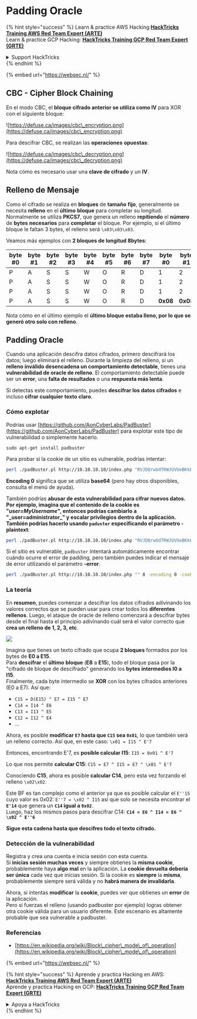 # Padding Oracle

{% hint style="success" %}
Learn & practice AWS Hacking:<img src="../.gitbook/assets/arte.png" alt="" data-size="line">[**HackTricks Training AWS Red Team Expert (ARTE)**](https://training.hacktricks.xyz/courses/arte)<img src="../.gitbook/assets/arte.png" alt="" data-size="line">\
Learn & practice GCP Hacking: <img src="../.gitbook/assets/grte.png" alt="" data-size="line">[**HackTricks Training GCP Red Team Expert (GRTE)**<img src="../.gitbook/assets/grte.png" alt="" data-size="line">](https://training.hacktricks.xyz/courses/grte)

<details>

<summary>Support HackTricks</summary>

* Check the [**subscription plans**](https://github.com/sponsors/carlospolop)!
* **Join the** 💬 [**Discord group**](https://discord.gg/hRep4RUj7f) or the [**telegram group**](https://t.me/peass) or **follow** us on **Twitter** 🐦 [**@hacktricks\_live**](https://twitter.com/hacktricks\_live)**.**
* **Share hacking tricks by submitting PRs to the** [**HackTricks**](https://github.com/carlospolop/hacktricks) and [**HackTricks Cloud**](https://github.com/carlospolop/hacktricks-cloud) github repos.

</details>
{% endhint %}

{% embed url="https://websec.nl/" %}

## CBC - Cipher Block Chaining

En el modo CBC, el **bloque cifrado anterior se utiliza como IV** para XOR con el siguiente bloque:

![https://defuse.ca/images/cbc\_encryption.png](https://defuse.ca/images/cbc\_encryption.png)

Para descifrar CBC, se realizan las **operaciones** **opuestas**:

![https://defuse.ca/images/cbc\_decryption.png](https://defuse.ca/images/cbc\_decryption.png)

Nota cómo es necesario usar una **clave de cifrado** y un **IV**.

## Relleno de Mensaje

Como el cifrado se realiza en **bloques** de **tamaño** **fijo**, generalmente se necesita **relleno** en el **último** **bloque** para completar su longitud.\
Normalmente se utiliza **PKCS7**, que genera un relleno **repitiendo** el **número** de **bytes** **necesarios** para **completar** el bloque. Por ejemplo, si el último bloque le faltan 3 bytes, el relleno será `\x03\x03\x03`.

Veamos más ejemplos con **2 bloques de longitud 8bytes**:

| byte #0 | byte #1 | byte #2 | byte #3 | byte #4 | byte #5 | byte #6 | byte #7 | byte #0  | byte #1  | byte #2  | byte #3  | byte #4  | byte #5  | byte #6  | byte #7  |
| ------- | ------- | ------- | ------- | ------- | ------- | ------- | ------- | -------- | -------- | -------- | -------- | -------- | -------- | -------- | -------- |
| P       | A       | S       | S       | W       | O       | R       | D       | 1        | 2        | 3        | 4        | 5        | 6        | **0x02** | **0x02** |
| P       | A       | S       | S       | W       | O       | R       | D       | 1        | 2        | 3        | 4        | 5        | **0x03** | **0x03** | **0x03** |
| P       | A       | S       | S       | W       | O       | R       | D       | 1        | 2        | 3        | **0x05** | **0x05** | **0x05** | **0x05** | **0x05** |
| P       | A       | S       | S       | W       | O       | R       | D       | **0x08** | **0x08** | **0x08** | **0x08** | **0x08** | **0x08** | **0x08** | **0x08** |

Nota cómo en el último ejemplo el **último bloque estaba lleno, por lo que se generó otro solo con relleno**.

## Padding Oracle

Cuando una aplicación descifra datos cifrados, primero descifrará los datos; luego eliminará el relleno. Durante la limpieza del relleno, si un **relleno inválido desencadena un comportamiento detectable**, tienes una **vulnerabilidad de oracle de relleno**. El comportamiento detectable puede ser un **error**, una **falta de resultados** o una **respuesta más lenta**.

Si detectas este comportamiento, puedes **descifrar los datos cifrados** e incluso **cifrar cualquier texto claro**.

### Cómo explotar

Podrías usar [https://github.com/AonCyberLabs/PadBuster](https://github.com/AonCyberLabs/PadBuster) para explotar este tipo de vulnerabilidad o simplemente hacerlo.
```
sudo apt-get install padbuster
```
Para probar si la cookie de un sitio es vulnerable, podrías intentar:
```bash
perl ./padBuster.pl http://10.10.10.10/index.php "RVJDQrwUdTRWJUVUeBKkEA==" 8 -encoding 0 -cookies "login=RVJDQrwUdTRWJUVUeBKkEA=="
```
**Encoding 0** significa que se utiliza **base64** (pero hay otros disponibles, consulta el menú de ayuda).

También podrías **abusar de esta vulnerabilidad para cifrar nuevos datos. Por ejemplo, imagina que el contenido de la cookie es "**_**user=MyUsername**_**", entonces podrías cambiarlo a "\_user=administrator\_" y escalar privilegios dentro de la aplicación. También podrías hacerlo usando `paduster` especificando el parámetro -plaintext**:
```bash
perl ./padBuster.pl http://10.10.10.10/index.php "RVJDQrwUdTRWJUVUeBKkEA==" 8 -encoding 0 -cookies "login=RVJDQrwUdTRWJUVUeBKkEA==" -plaintext "user=administrator"
```
Si el sitio es vulnerable, `padbuster` intentará automáticamente encontrar cuándo ocurre el error de padding, pero también puedes indicar el mensaje de error utilizando el parámetro **-error**.
```bash
perl ./padBuster.pl http://10.10.10.10/index.php "" 8 -encoding 0 -cookies "hcon=RVJDQrwUdTRWJUVUeBKkEA==" -error "Invalid padding"
```
### La teoría

En **resumen**, puedes comenzar a descifrar los datos cifrados adivinando los valores correctos que se pueden usar para crear todos los **diferentes rellenos**. Luego, el ataque de oracle de relleno comenzará a descifrar bytes desde el final hasta el principio adivinando cuál será el valor correcto que **crea un relleno de 1, 2, 3, etc**.

![](<../.gitbook/assets/image (561).png>)

Imagina que tienes un texto cifrado que ocupa **2 bloques** formados por los bytes de **E0 a E15**.\
Para **descifrar** el **último** **bloque** (**E8** a **E15**), todo el bloque pasa por la "cifrado de bloque de descifrado" generando los **bytes intermedios I0 a I15**.\
Finalmente, cada byte intermedio se **XOR** con los bytes cifrados anteriores (E0 a E7). Así que:

* `C15 = D(E15) ^ E7 = I15 ^ E7`
* `C14 = I14 ^ E6`
* `C13 = I13 ^ E5`
* `C12 = I12 ^ E4`
* ...

Ahora, es posible **modificar `E7` hasta que `C15` sea `0x01`**, lo que también será un relleno correcto. Así que, en este caso: `\x01 = I15 ^ E'7`

Entonces, encontrando E'7, es **posible calcular I15**: `I15 = 0x01 ^ E'7`

Lo que nos permite **calcular C15**: `C15 = E7 ^ I15 = E7 ^ \x01 ^ E'7`

Conociendo **C15**, ahora es posible **calcular C14**, pero esta vez forzando el relleno `\x02\x02`.

Este BF es tan complejo como el anterior ya que es posible calcular el `E''15` cuyo valor es 0x02: `E''7 = \x02 ^ I15` así que solo se necesita encontrar el **`E'14`** que genera un **`C14` igual a `0x02`**.\
Luego, haz los mismos pasos para descifrar C14: **`C14 = E6 ^ I14 = E6 ^ \x02 ^ E''6`**

**Sigue esta cadena hasta que descifres todo el texto cifrado.**

### Detección de la vulnerabilidad

Registra y crea una cuenta e inicia sesión con esta cuenta.\
Si **inicias sesión muchas veces** y siempre obtienes la **misma cookie**, probablemente haya **algo** **mal** en la aplicación. La **cookie devuelta debería ser única** cada vez que inicias sesión. Si la cookie es **siempre** la **misma**, probablemente siempre será válida y no **habrá manera de invalidarla**.

Ahora, si intentas **modificar** la **cookie**, puedes ver que obtienes un **error** de la aplicación.\
Pero si fuerzas el relleno (usando padbuster por ejemplo) logras obtener otra cookie válida para un usuario diferente. Este escenario es altamente probable que sea vulnerable a padbuster.

### Referencias

* [https://en.wikipedia.org/wiki/Block\_cipher\_mode\_of\_operation](https://en.wikipedia.org/wiki/Block\_cipher\_mode\_of\_operation)

{% embed url="https://websec.nl/" %}

{% hint style="success" %}
Aprende y practica Hacking en AWS:<img src="../.gitbook/assets/arte.png" alt="" data-size="line">[**HackTricks Training AWS Red Team Expert (ARTE)**](https://training.hacktricks.xyz/courses/arte)<img src="../.gitbook/assets/arte.png" alt="" data-size="line">\
Aprende y practica Hacking en GCP: <img src="../.gitbook/assets/grte.png" alt="" data-size="line">[**HackTricks Training GCP Red Team Expert (GRTE)**<img src="../.gitbook/assets/grte.png" alt="" data-size="line">](https://training.hacktricks.xyz/courses/grte)

<details>

<summary>Apoya a HackTricks</summary>

* Revisa los [**planes de suscripción**](https://github.com/sponsors/carlospolop)!
* **Únete al** 💬 [**grupo de Discord**](https://discord.gg/hRep4RUj7f) o al [**grupo de telegram**](https://t.me/peass) o **síguenos** en **Twitter** 🐦 [**@hacktricks\_live**](https://twitter.com/hacktricks\_live)**.**
* **Comparte trucos de hacking enviando PRs a los** [**HackTricks**](https://github.com/carlospolop/hacktricks) y [**HackTricks Cloud**](https://github.com/carlospolop/hacktricks-cloud) repositorios de github.

</details>
{% endhint %}
